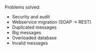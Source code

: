Problems solved:

* Security and audit
* Webservice migration (SOAP -> REST)
* Duplicated messages
* Big messages
* Overloaded database
* Invalid messages